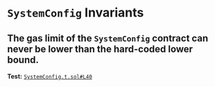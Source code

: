 # `SystemConfig` Invariants

## The gas limit of the `SystemConfig` contract can never be lower than the hard-coded lower bound.
**Test:** [`SystemConfig.t.sol#L40`](../contracts/test/invariants/SystemConfig.t.sol#L40)

